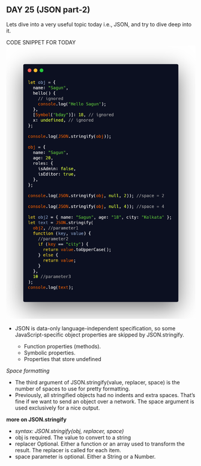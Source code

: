 ## DAY 25 (JSON part-2)

Lets dive into a very useful topic today i.e., JSON, and try to dive deep into it.

CODE SNIPPET FOR TODAY
![code snippet](codesnippet.png)

- JSON is data-only language-independent specification, so some JavaScript-specific object properties are skipped by JSON.stringify.

  - Function properties (methods).
  - Symbolic properties.
  - Properties that store undefined

_Space formatting_

- The third argument of JSON.stringify(value, replacer, space) is the number of spaces to use for pretty formatting.
- Previously, all stringified objects had no indents and extra spaces. That’s fine if we want to send an object over a network. The space argument is used exclusively for a nice output.
 
 **more on JSON.stringify**
- _syntax: JSON.stringify(obj, replacer, space)_
- obj is required. The value to convert to a string
- replacer Optional. Either a function or an array used to transform the result. The replacer is called for each item.
- space parameter is optional. Either a String or a Number.
